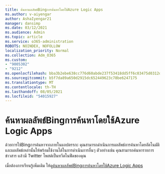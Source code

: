 ```yaml
---
title: ค้นหาผลลัพธ์Bingการค้นหาโดยใช้Azure Logic Apps
ms.author: v-aiyengar
author: AshaIyengar21
manager: dansimp
ms.date: 03/12/2021
ms.audience: Admin
ms.topic: article
ms.service: o365-administration
ROBOTS: NOINDEX, NOFOLLOW
localization_priority: Normal
ms.collection: Adm_O365
ms.custom:
- "9005302"
- "9212"
ms.openlocfilehash: bba3b2ebe638cc776d60abde237f53418dd5ff6c03475d0312df8f647bf8c636
ms.sourcegitcommit: b5f7da89a650d2915dc652449623c78be6247175
ms.translationtype: MT
ms.contentlocale: th-TH
ms.lasthandoff: 08/05/2021
ms.locfileid: "54015927"
---
```

# <a name="find-results-in-bing-search-by-using-azure-logic-apps"></a>ค้นหาผลลัพธ์Bingการค้นหาโดยใช้Azure Logic Apps

ด้วยการใช้Bingการค้นหาจากภายในแอปตรรกะ คุณสามารถดําเนินการผลลัพธ์การค้นหาโดยอัตโนมัติและผลลัพธ์เหล่านั้นให้พร้อมใช้งานได้ในการดําเนินการอื่นๆ ตัวอย่างเช่น คุณสามารถค้นหารายการข่าวสาร แล้วมี Twitter โพสต์เป็นทวีตในฟีดของคุณ

เมื่อต้องการเรียนรู้เพิ่มเติม ให้ดู[ค้นหาผลลัพธ์Bingการค้นหาโดยใช้Azure Logic Apps](https://go.microsoft.com/fwlink/?linkid=2151928)